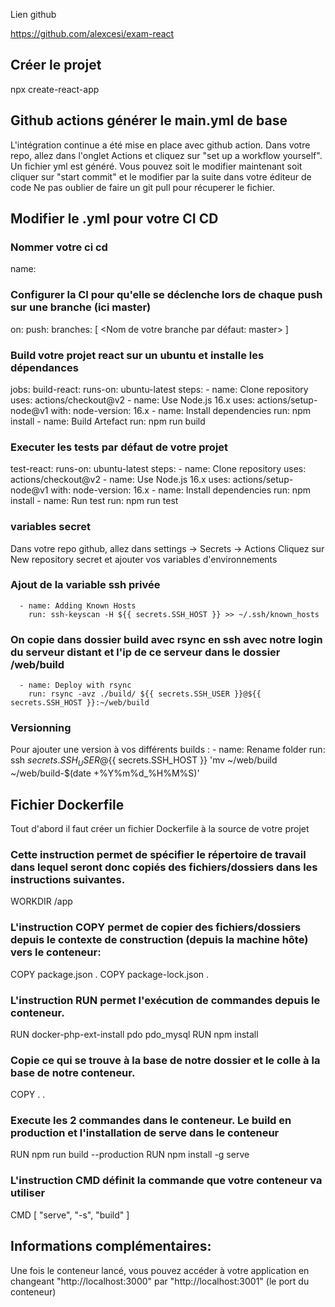 Lien github

https://github.com/alexcesi/exam-react

## Créer le projet 
npx create-react-app <nom du projet>
## Github actions générer le main.yml de base
L'intégration continue a été mise en place avec github action.
Dans votre repo, allez dans l'onglet Actions et cliquez sur "set up a workflow yourself".
Un fichier yml est généré. Vous pouvez soit le modifier maintenant soit cliquer sur "start commit" et le modifier par la suite dans votre éditeur de code
Ne pas oublier de faire un git pull pour récuperer le fichier.

## Modifier le .yml pour votre CI CD
### Nommer votre ci cd 
name: <NOM>
### Configurer la CI pour qu'elle se déclenche lors de chaque push sur une branche (ici master)
on:
  push:
    branches: [ <Nom de votre branche par défaut: master> ]

### Build votre projet react sur un ubuntu et installe les dépendances
jobs:
  build-react:
    runs-on: ubuntu-latest
    steps:
      - name: Clone repository
        uses: actions/checkout@v2
      - name: Use Node.js 16.x
        uses: actions/setup-node@v1
        with:
          node-version: 16.x
      - name: Install dependencies
        run: npm install
      - name: Build Artefact 
        run: npm run build

### Executer les tests par défaut de votre projet
  test-react:
    runs-on: ubuntu-latest
    steps:
      - name: Clone repository
        uses: actions/checkout@v2
      - name: Use Node.js 16.x
        uses: actions/setup-node@v1
        with:
          node-version: 16.x
      - name: Install dependencies
        run: npm install
      - name: Run test 
        run: npm run test

### variables secret
Dans votre repo github, allez dans settings -> Secrets -> Actions
Cliquez sur New repository secret et ajouter vos variables d'environnements 
### Ajout de la variable ssh privée
      - name: Adding Known Hosts
        run: ssh-keyscan -H ${{ secrets.SSH_HOST }} >> ~/.ssh/known_hosts

### On copie dans dossier build avec rsync en ssh avec notre login du serveur distant et l'ip de ce serveur dans le dossier /web/build
      - name: Deploy with rsync
        run: rsync -avz ./build/ ${{ secrets.SSH_USER }}@${{ secrets.SSH_HOST }}:~/web/build

### Versionning
Pour ajouter une version à vos différents builds :
      - name: Rename folder
        run: ssh ${{ secrets.SSH_USER }}@${{ secrets.SSH_HOST }} 'mv ~/web/build ~/web/build-$(date +%Y%m%d_%H%M%S)'


## Fichier Dockerfile
Tout d'abord il faut créer un fichier Dockerfile à la source de votre projet
### Cette instruction permet de spécifier le répertoire de travail dans lequel seront donc copiés des fichiers/dossiers dans les instructions suivantes.
WORKDIR /app

### L'instruction COPY permet de copier des fichiers/dossiers depuis le contexte de construction (depuis la machine hôte) vers le conteneur:
COPY package.json .
COPY package-lock.json .

### L'instruction RUN permet l'exécution de commandes depuis le conteneur.
RUN docker-php-ext-install pdo pdo_mysql
RUN npm install

### Copie ce qui se trouve à la base de notre dossier et le colle à la base de notre conteneur.
COPY . .

### Execute les 2 commandes dans le conteneur. Le build en production et l'installation de serve dans le conteneur
RUN npm run build --production
RUN npm install -g serve

### L'instruction CMD définit la commande que votre conteneur va utiliser
CMD [ "serve", "-s", "build" ]

## Informations complémentaires:
Une fois le conteneur lancé, vous pouvez accéder à votre application en changeant "http://localhost:3000" par "http://localhost:3001" (le port du conteneur)